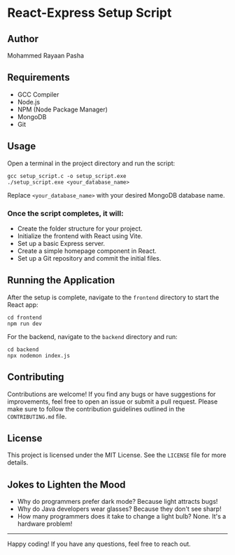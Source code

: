 <h1>React-Express Setup Script</h1>

<h2>Author</h2>
<p>Mohammed Rayaan Pasha</p>

<h2>Requirements</h2>
<ul>
    <li>GCC Compiler</li>
    <li>Node.js</li>
    <li>NPM (Node Package Manager)</li>
    <li>MongoDB</li>
    <li>Git</li>
</ul>

<h2>Usage</h2>
<p>Open a terminal in the project directory and run the script:</p>
<pre><code>gcc setup_script.c -o setup_script.exe
./setup_script.exe &lt;your_database_name&gt;</code></pre>
<p>Replace <code>&lt;your_database_name&gt;</code> with your desired MongoDB database name.</p>

<h3>Once the script completes, it will:</h3>
<ul>
    <li>Create the folder structure for your project.</li>
    <li>Initialize the frontend with React using Vite.</li>
    <li>Set up a basic Express server.</li>
    <li>Create a simple homepage component in React.</li>
    <li>Set up a Git repository and commit the initial files.</li>
</ul>

<h2>Running the Application</h2>
<p>After the setup is complete, navigate to the <code>frontend</code> directory to start the React app:</p>
<pre><code>cd frontend
npm run dev</code></pre>
<p>For the backend, navigate to the <code>backend</code> directory and run:</p>
<pre><code>cd backend
npx nodemon index.js</code></pre>

<h2>Contributing</h2>
<p>Contributions are welcome! If you find any bugs or have suggestions for improvements, feel free to open an issue or submit a pull request. Please make sure to follow the contribution guidelines outlined in the <code>CONTRIBUTING.md</code> file.</p>

<h2>License</h2>
<p>This project is licensed under the MIT License. See the <code>LICENSE</code> file for more details.</p>

<h2>Jokes to Lighten the Mood</h2>
<ul>
    <li>Why do programmers prefer dark mode? Because light attracts bugs!</li>
    <li>Why do Java developers wear glasses? Because they don't see sharp!</li>
    <li>How many programmers does it take to change a light bulb? None. It's a hardware problem!</li>
</ul>

<hr>
<p>Happy coding! If you have any questions, feel free to reach out.</p>
